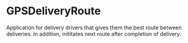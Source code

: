# GPSDeliveryRoute
Application for delivery drivers that gives them the best route between deliveries.
In addition, inititates next route after completion of delivery.
